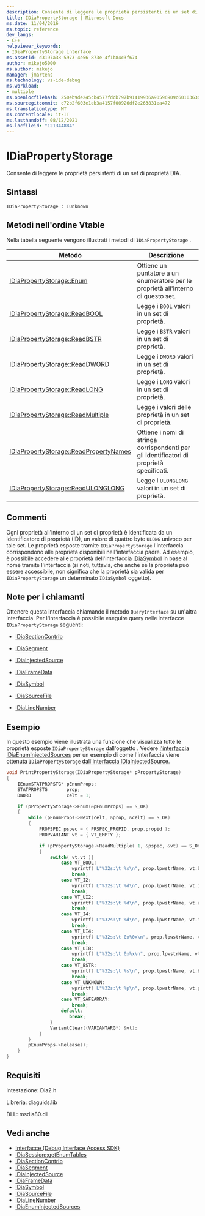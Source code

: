 ```yaml
---
description: Consente di leggere le proprietà persistenti di un set di proprietà DIA.
title: IDiaPropertyStorage | Microsoft Docs
ms.date: 11/04/2016
ms.topic: reference
dev_langs:
- C++
helpviewer_keywords:
- IDiaPropertyStorage interface
ms.assetid: d3197a38-5973-4e56-873e-4f1b84c3f674
author: mikejo5000
ms.author: mikejo
manager: jmartens
ms.technology: vs-ide-debug
ms.workload:
- multiple
ms.openlocfilehash: 250eb9de245cb4577fdcb797b91419936a90596909c6010363d9b27f243f11bd
ms.sourcegitcommit: c72b2f603e1eb3a4157f00926df2e263831ea472
ms.translationtype: MT
ms.contentlocale: it-IT
ms.lasthandoff: 08/12/2021
ms.locfileid: "121344884"
---
```

# <a name="idiapropertystorage"></a>IDiaPropertyStorage
Consente di leggere le proprietà persistenti di un set di proprietà DIA.

## <a name="syntax"></a>Sintassi

```
IDiaPropertyStorage : IUnknown
```

## <a name="methods-in-vtable-order"></a>Metodi nell'ordine Vtable
Nella tabella seguente vengono illustrati i metodi di `IDiaPropertyStorage` .

|Metodo|Descrizione|
|------------|-----------------|
|[IDiaPropertyStorage::Enum](../../debugger/debug-interface-access/idiapropertystorage-enum.md)|Ottiene un puntatore a un enumeratore per le proprietà all'interno di questo set.|
|[IDiaPropertyStorage::ReadBOOL](../../debugger/debug-interface-access/idiapropertystorage-readbool.md)|Legge i `BOOL` valori in un set di proprietà.|
|[IDiaPropertyStorage::ReadBSTR](../../debugger/debug-interface-access/idiapropertystorage-readbstr.md)|Legge i `BSTR` valori in un set di proprietà.|
|[IDiaPropertyStorage::ReadDWORD](../../debugger/debug-interface-access/idiapropertystorage-readdword.md)|Legge i `DWORD` valori in un set di proprietà.|
|[IDiaPropertyStorage::ReadLONG](../../debugger/debug-interface-access/idiapropertystorage-readlong.md)|Legge i `LONG` valori in un set di proprietà.|
|[IDiaPropertyStorage::ReadMultiple](../../debugger/debug-interface-access/idiapropertystorage-readmultiple.md)|Legge i valori delle proprietà in un set di proprietà.|
|[IDiaPropertyStorage::ReadPropertyNames](../../debugger/debug-interface-access/idiapropertystorage-readpropertynames.md)|Ottiene i nomi di stringa corrispondenti per gli identificatori di proprietà specificati.|
|[IDiaPropertyStorage::ReadULONGLONG](../../debugger/debug-interface-access/idiapropertystorage-readulonglong.md)|Legge i `ULONGLONG` valori in un set di proprietà.|

## <a name="remarks"></a>Commenti
Ogni proprietà all'interno di un set di proprietà è identificata da un identificatore di proprietà (ID), un valore di quattro byte `ULONG` univoco per tale set. Le proprietà esposte tramite `IDiaPropertyStorage` l'interfaccia corrispondono alle proprietà disponibili nell'interfaccia padre. Ad esempio, è possibile accedere alle proprietà dell'interfaccia [IDiaSymbol](../../debugger/debug-interface-access/idiasymbol.md) in base al nome tramite l'interfaccia (si noti, tuttavia, che anche se la proprietà può essere accessibile, non significa che la proprietà sia valida per `IDiaPropertyStorage` un determinato `IDiaSymbol` oggetto).

## <a name="notes-for-callers"></a>Note per i chiamanti
Ottenere questa interfaccia chiamando il metodo `QueryInterface` su un'altra interfaccia. Per l'interfaccia è possibile eseguire query nelle interfacce `IDiaPropertyStorage` seguenti:

- [IDiaSectionContrib](../../debugger/debug-interface-access/idiasectioncontrib.md)

- [IDiaSegment](../../debugger/debug-interface-access/idiasegment.md)

- [IDiaInjectedSource](../../debugger/debug-interface-access/idiainjectedsource.md)

- [IDiaFrameData](../../debugger/debug-interface-access/idiaframedata.md)

- [IDiaSymbol](../../debugger/debug-interface-access/idiasymbol.md)

- [IDiaSourceFile](../../debugger/debug-interface-access/idiasourcefile.md)

- [IDiaLineNumber](../../debugger/debug-interface-access/idialinenumber.md)

## <a name="example"></a>Esempio
In questo esempio viene illustrata una funzione che visualizza tutte le proprietà esposte `IDiaPropertyStorage` dall'oggetto . Vedere [l'interfaccia IDiaEnumInjectedSources](../../debugger/debug-interface-access/idiaenuminjectedsources.md) per un esempio di come l'interfaccia viene ottenuta `IDiaPropertyStorage` [dall'interfaccia IDiaInjectedSource.](../../debugger/debug-interface-access/idiainjectedsource.md)

```C++
void PrintPropertyStorage(IDiaPropertyStorage* pPropertyStorage)
{
    IEnumSTATPROPSTG* pEnumProps;
    STATPROPSTG       prop;
    DWORD             celt = 1;

    if (pPropertyStorage->Enum(&pEnumProps) == S_OK)
    {
        while (pEnumProps->Next(celt, &prop, &celt) == S_OK)
        {
            PROPSPEC pspec = { PRSPEC_PROPID, prop.propid };
            PROPVARIANT vt = { VT_EMPTY };

            if (pPropertyStorage->ReadMultiple( 1, &pspec, &vt) == S_OK)
            {
                switch( vt.vt ){
                    case VT_BOOL:
                        wprintf( L"%32s:\t %s\n", prop.lpwstrName, vt.bVal ? L"true" : L"false" );
                        break;
                    case VT_I2:
                        wprintf( L"%32s:\t %d\n", prop.lpwstrName, vt.iVal );
                        break;
                    case VT_UI2:
                        wprintf( L"%32s:\t %d\n", prop.lpwstrName, vt.uiVal );
                        break;
                    case VT_I4:
                        wprintf( L"%32s:\t %d\n", prop.lpwstrName, vt.intVal );
                        break;
                    case VT_UI4:
                        wprintf( L"%32s:\t 0x%0x\n", prop.lpwstrName, vt.uintVal );
                        break;
                    case VT_UI8:
                        wprintf( L"%32s:\t 0x%x\n", prop.lpwstrName, vt.uhVal.QuadPart );
                        break;
                    case VT_BSTR:
                        wprintf( L"%32s:\t %s\n", prop.lpwstrName, vt.bstrVal );
                        break;
                    case VT_UNKNOWN:
                        wprintf( L"%32s:\t %p\n", prop.lpwstrName, vt.punkVal );
                        break;
                    case VT_SAFEARRAY:
                        break;
                    default:
                       break;
                }
                VariantClear((VARIANTARG*) &vt);
            }
        }
        pEnumProps->Release();
    }
}
```

## <a name="requirements"></a>Requisiti
Intestazione: Dia2.h

Libreria: diaguids.lib

DLL: msdia80.dll

## <a name="see-also"></a>Vedi anche
- [Interfacce (Debug Interface Access SDK)](../../debugger/debug-interface-access/interfaces-debug-interface-access-sdk.md)
- [IDiaSession::getEnumTables](../../debugger/debug-interface-access/idiasession-getenumtables.md)
- [IDiaSectionContrib](../../debugger/debug-interface-access/idiasectioncontrib.md)
- [IDiaSegment](../../debugger/debug-interface-access/idiasegment.md)
- [IDiaInjectedSource](../../debugger/debug-interface-access/idiainjectedsource.md)
- [IDiaFrameData](../../debugger/debug-interface-access/idiaframedata.md)
- [IDiaSymbol](../../debugger/debug-interface-access/idiasymbol.md)
- [IDiaSourceFile](../../debugger/debug-interface-access/idiasourcefile.md)
- [IDiaLineNumber](../../debugger/debug-interface-access/idialinenumber.md)
- [IDiaEnumInjectedSources](../../debugger/debug-interface-access/idiaenuminjectedsources.md)
